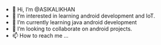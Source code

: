 - 👋 Hi, I’m @ASIKALIKHAN
- 👀 I’m interested in learning android development and IoT.
- 🌱 I’m currently learning java android development
- 💞️ I’m looking to collaborate on android projects.
- 📫 How to reach me ...

<!---
ASIKALIKHAN/ASIKALIKHAN is a ✨ special ✨ repository because its `README.md` (this file) appears on your GitHub profile.
You can click the Preview link to take a look at your changes.
--->

